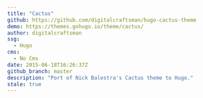 ```yaml
---
title: "Cactus"
github: https://github.com/digitalcraftsman/hugo-cactus-theme
demo: https://themes.gohugo.io/theme/cactus/
author: digitalcraftsman
ssg:
  - Hugo
cms:
  - No Cms
date: 2015-06-18T16:26:37Z
github_branch: master
description: "Port of Nick Balestra's Cactus theme to Hugo."
stale: true
---
```

